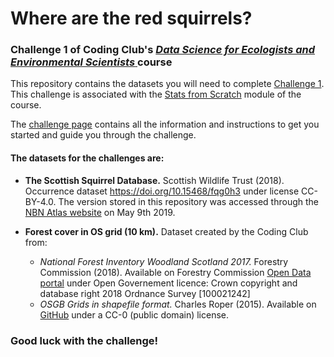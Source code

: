 # Where are the red squirrels?
### Challenge 1 of Coding Club's <a href="https://ourcodingclub.github.io/course_home/" target="_blank"> *Data Science for Ecologists and Environmental Scientists* </a> course

This repository contains the datasets you will need to complete <a href="https://ourcodingclub.github.io/DL/challenge1.html" target="_blank">Challenge 1</a>. This challenge is associated with the <a href="https://ourcodingclub.github.io/course/stats-scratch.html" target="_blank">Stats from Scratch</a> module of the course. 

The <a href="https://ourcodingclub.github.io/DL/challenge1.html" target="_blank">challenge page</a> contains all the information and instructions to get you started and guide you through the challenge.

#### The datasets for the challenges are:
+ __The Scottish Squirrel Database.__ Scottish Wildlife Trust (2018). Occurrence dataset https://doi.org/10.15468/fqg0h3 under license CC-BY-4.0. The version stored in this repository was accessed through the <a href="https://nbnatlas.org/" target="_blank">NBN Atlas website</a> on May 9th 2019. 

+ __Forest cover in OS grid (10 km).__ Dataset created by the Coding Club from:
  + *_National Forest Inventory Woodland Scotland 2017._* Forestry Commission (2018). Available on Forestry Commission <a href="http://data-forestry.opendata.arcgis.com/datasets/3cb1abc185a247a48b9d53e4c4a8be87_0/" target="_blank">Open Data portal</a> under Open Governement licence: Crown copyright and database right 2018 Ordnance Survey [100021242]
  + *_OSGB Grids in shapefile format._* Charles Roper (2015). Available on <a href="https://github.com/charlesroper/OSGB_Grids" target="_blank">GitHub</a> under a CC-0 (public domain) license.

### Good luck with the challenge!
